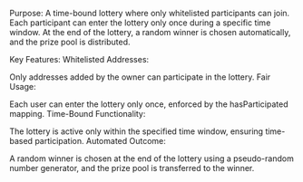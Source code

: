 Purpose:
A time-bound lottery where only whitelisted participants can join. Each participant can enter the lottery only once during a specific time window. At the end of the lottery, a random winner is chosen automatically, and the prize pool is distributed.



Key Features:
Whitelisted Addresses:

Only addresses added by the owner can participate in the lottery.
Fair Usage:

Each user can enter the lottery only once, enforced by the hasParticipated mapping.
Time-Bound Functionality:

The lottery is active only within the specified time window, ensuring time-based participation.
Automated Outcome:

A random winner is chosen at the end of the lottery using a pseudo-random number generator, and the prize pool is transferred to the winner.
